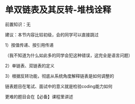 # 单双链表及其反转-堆栈诠释

前置知识：无

建议：本节内容比较初级，会的同学可以直接跳过

1）按值传递、按引用传递

（我不知道为什么如此多的同学会犯这种错误，这完全是语言问题）

2）单链表、双链表的定义

3）根据反转功能，彻底从系统角度解释链表是如何调整的

链表题目在笔试、面试中的意义就是检验coding能力如何

更难的题目会在【必备】课程里讲述

